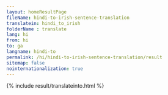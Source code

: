 ```yaml
---
layout: homeResultPage
fileName: hindi-to-irish-sentence-translation
translatein: hindi_to_irish
folderName : translate
lang: hi
from: hi
to: ga
langname: hindi-to
permalink: /hi/hindi-to-irish-sentence-translation/result
sitemap: false
nointernationalization: true
---
```

{% include result/translateinto.html %}

<script src="/js/result/translation.js" data-foldername="{{page.folderName}}" data-lang="{{page.lang}}"></script>
